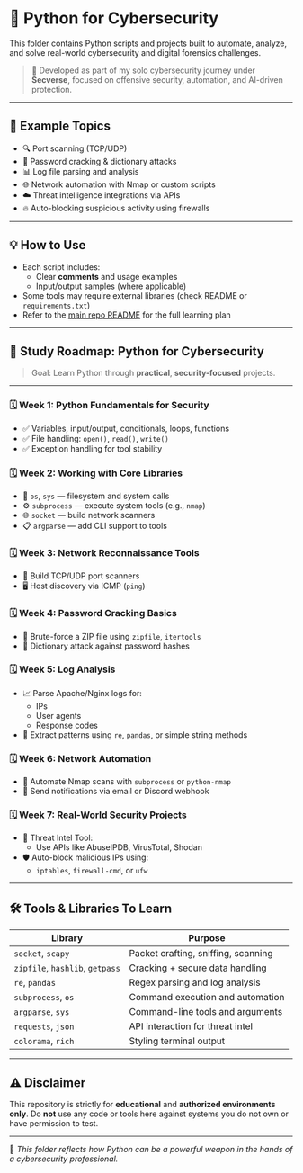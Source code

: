 # 🐍 Python for Cybersecurity

This folder contains Python scripts and projects built to automate, analyze, and solve real-world cybersecurity and digital forensics challenges.

> 🔧 Developed as part of my solo cybersecurity journey under **Secverse**, focused on offensive security, automation, and AI-driven protection.

---

## 📂 Example Topics

- 🔍 Port scanning (TCP/UDP)
- 🔐 Password cracking & dictionary attacks
- 📊 Log file parsing and analysis
- 🌐 Network automation with Nmap or custom scripts
- ☁️ Threat intelligence integrations via APIs
- 🔥 Auto-blocking suspicious activity using firewalls

---

## 💡 How to Use

- Each script includes:
  - Clear **comments** and usage examples
  - Input/output samples (where applicable)
- Some tools may require external libraries (check README or `requirements.txt`)
- Refer to the [main repo README](../README.md) for the full learning plan

---

## 🧭 Study Roadmap: Python for Cybersecurity

> Goal: Learn Python through **practical**, **security-focused** projects.

---

### 🗓️ Week 1: Python Fundamentals for Security
- ✅ Variables, input/output, conditionals, loops, functions
- ✅ File handling: `open()`, `read()`, `write()`
- ✅ Exception handling for tool stability

### 🗓️ Week 2: Working with Core Libraries
- 📁 `os`, `sys` — filesystem and system calls
- ⚙️ `subprocess` — execute system tools (e.g., `nmap`)
- 🌐 `socket` — build network scanners
- 📋 `argparse` — add CLI support to tools

### 🗓️ Week 3: Network Reconnaissance Tools
- 📡 Build TCP/UDP port scanners
- 🖥️ Host discovery via ICMP (`ping`)

### 🗓️ Week 4: Password Cracking Basics
- 🔐 Brute-force a ZIP file using `zipfile`, `itertools`
- 🧠 Dictionary attack against password hashes

### 🗓️ Week 5: Log Analysis
- 📈 Parse Apache/Nginx logs for:
  - IPs
  - User agents
  - Response codes
- 🧹 Extract patterns using `re`, `pandas`, or simple string methods

### 🗓️ Week 6: Network Automation
- 🚀 Automate Nmap scans with `subprocess` or `python-nmap`
- 📲 Send notifications via email or Discord webhook

### 🗓️ Week 7: Real-World Security Projects
- 🧠 Threat Intel Tool:
  - Use APIs like AbuseIPDB, VirusTotal, Shodan
- 🛡️ Auto-block malicious IPs using:
  - `iptables`, `firewall-cmd`, or `ufw`

---

## 🛠️ Tools & Libraries To Learn

| Library       | Purpose |
|---------------|---------|
| `socket`, `scapy`     | Packet crafting, sniffing, scanning |
| `zipfile`, `hashlib`, `getpass` | Cracking + secure data handling |
| `re`, `pandas`        | Regex parsing and log analysis |
| `subprocess`, `os`    | Command execution and automation |
| `argparse`, `sys`     | Command-line tools and arguments |
| `requests`, `json`    | API interaction for threat intel |
| `colorama`, `rich`    | Styling terminal output |

---

## ⚠️ Disclaimer

This repository is strictly for **educational** and **authorized environments only**. Do **not** use any code or tools here against systems you do not own or have permission to test.

---

📌 *This folder reflects how Python can be a powerful weapon in the hands of a cybersecurity professional.*  
